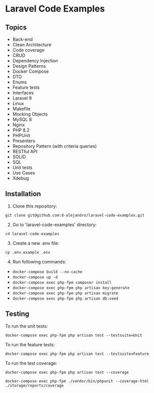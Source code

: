 # Laravel Code Examples

## Topics

- Back-end
- Clean Architecture
- Code coverage
- CRUD
- Dependency Injection
- Design Patterns
- Docker Compose
- DTO
- Enums
- Feature tests
- Interfaces
- Laravel 9
- Linux
- Makefile
- Mocking Objects
- MySQL 8
- Nginx
- PHP 8.2
- PHPUnit
- Presenters
- Repository Pattern (with criteria queries)
- RESTful API
- SOLID
- SQL
- Unit tests
- Use Cases
- Xdebug

## Installation

1. Clone this repository:
```
git clone git@github.com:d-alejandro/laravel-code-examples.git
```
2. Go to 'laravel-code-examples' directory:
```
cd laravel-code-examples
```
3. Create a new .env file:
```
cp .env.example .env
```
4. Run following commands:

- `docker-compose build --no-cache`
- `docker-compose up -d`
- `docker-compose exec php-fpm composer install`
- `docker-compose exec php-fpm php artisan key:generate`
- `docker-compose exec php-fpm php artisan migrate`
- `docker-compose exec php-fpm php artisan db:seed`

## Testing

To run the unit tests:
```
docker-compose exec php-fpm php artisan test --testsuite=Unit
```

To run the feature tests:
```
docker-compose exec php-fpm php artisan test --testsuite=Feature
```

To run the test coverage:
```
docker-compose exec php-fpm php artisan test --coverage
```
```
docker-compose exec php-fpm ./vendor/bin/phpunit --coverage-html ./storage/reports/coverage
```

